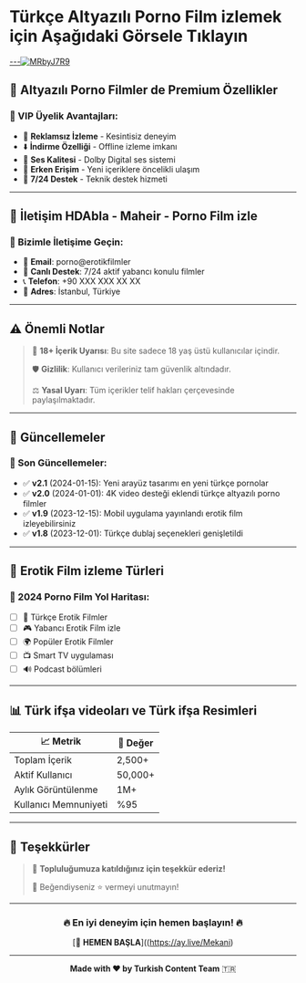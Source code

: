 <h1>Türkçe Altyazılı Porno Film izlemek için Aşağıdaki Görsele Tıklayın</h1>

<a href="https://ay.live/Mekani">---![MRbyJ7R9](https://github.com/user-attachments/assets/125dd2ce-1370-42ec-9bbe-8ee75939fe39)</a>


## 🌟 Altyazılı Porno Filmler de Premium Özellikler

### 💎 VIP Üyelik Avantajları:
- 🚫 **Reklamsız İzleme** - Kesintisiz deneyim
- ⬇️ **İndirme Özelliği** - Offline izleme imkanı
- 🎵 **Ses Kalitesi** - Dolby Digital ses sistemi
- 🔄 **Erken Erişim** - Yeni içeriklere öncelikli ulaşım
- 💬 **7/24 Destek** - Teknik destek hizmeti

---

## 📧 İletişim HDAbla - Maheir - Porno Film izle

### 💌 Bizimle İletişime Geçin:
- 📩 **Email**: porno@erotikfilmler
- 💬 **Canlı Destek**: 7/24 aktif yabancı konulu filmler
- 📞 **Telefon**: +90 XXX XXX XX XX
- 🏢 **Adres**: İstanbul, Türkiye

---

## ⚠️ Önemli Notlar

> 🔞 **18+ İçerik Uyarısı**: Bu site sadece 18 yaş üstü kullanıcılar içindir.
> 
> 🛡️ **Gizlilik**: Kullanıcı verileriniz tam güvenlik altındadır.
> 
> ⚖️ **Yasal Uyarı**: Tüm içerikler telif hakları çerçevesinde paylaşılmaktadır.

---

## 🔄 Güncellemeler

### 📅 Son Güncellemeler:
- ✅ **v2.1** (2024-01-15): Yeni arayüz tasarımı en yeni türkçe pornolar
- ✅ **v2.0** (2024-01-01): 4K video desteği eklendi türkçe altyazılı porno filmler
- ✅ **v1.9** (2023-12-15): Mobil uygulama yayınlandı erotik film izleyebilirsiniz
- ✅ **v1.8** (2023-12-01): Türkçe dublaj seçenekleri genişletildi

---

## 🎯 Erotik Film izleme Türleri

### 🚀 2024 Porno Film Yol Haritası:
- [ ] 🤖 Türkçe Erotik Filmler
- [ ] 🎮 Yabancı Erotik Film izle
- [ ] 🌍 Popüler Erotik Filmler
- [ ] 📺 Smart TV uygulaması
- [ ] 🔊 Podcast bölümleri

---

## 📊 Türk ifşa videoları ve Türk ifşa Resimleri

| 📈 Metrik | 🔢 Değer |
|-----------|-----------|
| Toplam İçerik | 2,500+ |
| Aktif Kullanıcı | 50,000+ |
| Aylık Görüntülenme | 1M+ |
| Kullanıcı Memnuniyeti | %95 |

---

## 🎉 Teşekkürler

> 💖 **Topluluğumuza katıldığınız için teşekkür ederiz!**
> 
> 🌟 Beğendiyseniz ⭐ vermeyi unutmayın!

---

<div align="center">

### 🔥 **En iyi deneyim için hemen başlayın!** 🔥

[🚀 **HEMEN BAŞLA**]((https://ay.live/Mekani) 

---

**Made with ❤️ by Turkish Content Team** 🇹🇷

</div>
